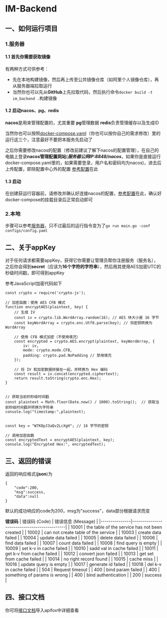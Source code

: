 # IM-Backend

## 一、如何运行项目

### 1.服务器

#### 1.1 首先你需要获取镜像
有两种方式可供参考：
+ 先在本地构建镜像，然后再上传至公共镜像仓库（如阿里个人镜像仓库），再从服务器端拉取运行
+ 当然你也可以先从**GitHub**上先拉取代码，然后执行命令`docker build -t im_backend .`构建镜像
#### 1.2 启动nacos、pg、redis
**nacos**是用来管理配置的，尤其重要
**pg**管理数据
**redis**负责管理缓存以及生成ID

当然你也可以按照[docker-compose.yaml](./docker-compose.yaml)（你也可以按你自己的需求修改）里的运行这三个，注意最好不要把本服务先启动了

之后你需要修改nacos的配置（修改前建议了解下nacos的配置管理），在自己的电脑上登录**nacos管理配置网站**(***服务器公网IP:8848/nacos***，如果你是直接运行docker-compose.yaml里的，如果需要登录，用户名和密码均为nacos)，进去后上传配置，即除配置中心外的配置
[参考配置](./configs/app_conf.yaml)在此

#### 1.3 启动
在创建获运行容器前，请修改并确认好连接nacos的配置，[参考配置](./configs/config-example.yaml)在此，确认好docker-compose的挂载目录后正常启动即可

### 2.本地

步骤可以参考[服务器](#12-启动nacospgredis)，只不过最后的运行指令变为了`go run main.go -conf configs/config.yaml`

## 二、关于appKey

对于任何请求都需要appKey，获得它你需要让管理员帮你注册服务（服务名），之后你会得到**secret**（应该为**16个字符的字符串**），然后用其使用AES加密UTC的秒级时间戳，即可得到appKey

参考JavaScript加密代码如下
```
const crypto = require('crypto-js');

// 加密函数：使用 AES CFB 模式
function encryptAES(plaintext, key) {
    // 生成 IV
    const iv = crypto.lib.WordArray.random(16); // AES 块大小是 16 字节
    const keyWordArray = crypto.enc.Utf8.parse(key); // 将密钥转换为 WordArray

    // 使用 CFB 模式加密（不使用填充）
    const encrypted = crypto.AES.encrypt(plaintext, keyWordArray, {
        iv: iv,
        mode: crypto.mode.CFB,
        padding: crypto.pad.NoPadding // 禁用填充
    });

    // 将 IV 和加密数据拼接在一起，并转换为 Hex 编码
    const result = iv.concat(encrypted.ciphertext);
    return result.toString(crypto.enc.Hex);
}


// 获取当前的秒级时间戳
const plaintext = Math.floor(Date.now() / 1000).toString();  // 获取当前秒级时间戳并转换为字符串
console.log("timestamp:",plaintext);


const key = "W7K8pJ3aQv2LcXgH"; // 16 字节的密钥

// 调用加密函数
const encryptedText = encryptAES(plaintext, key);
console.log("Encrypted Hex:", encryptedText);

```

## 三、返回的错误
返回的响应格式(**json**)为
```
{
    "code":200,
    "msg":success,
    "data":null
}
```

默认的成功响应的code为200，msg为"success"，data部分根据请求而变


**错误码**
| 错误码 (Code) | 错误信息 (Message)                          |
|---------------|---------------------------------------------|
| 10001         | the table of the service has not been created |
| 10002         | can not create table of the service          |
| 10003         | create data failed                           |
| 10004         | update data failed                           |
| 10005         | delete data failed                           |
| 10006         | find data failed                             |
| 10007         | count data failed                            |
| 10008         | find query is empty                          |
| 10009         | set k-v in cache failed                      |
| 10010         | sadd val in cache failed                     |
| 10011         | get k-v from cache failed                    |
| 10012         | convert json failed                          |
| 10013         | get set from cache failed                    |
| 10014         | no right record found                        |
| 10015         | cache miss                                   |
| 10016         | update query is empty                        |
| 10017         | generate id failed                           |
| 10018         | del k-v in cache failed                      |
| 504           | Request timeout                              |
| 400           | bind param failed                            |
| 400           | something of params is wrong                 |
| 400           | bind authentication                          |
| 200           | success                                      |


## 四、接口文档

你可将[接口文档](./Muxi-IM.openapi.json)导入apifox中详细查看